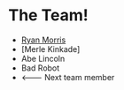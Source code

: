 # The Team!

* [Ryan Morris](./ryan-morris.md)
* [Merle Kinkade]
* Abe Lincoln
* Bad Robot
* <--- Next team member